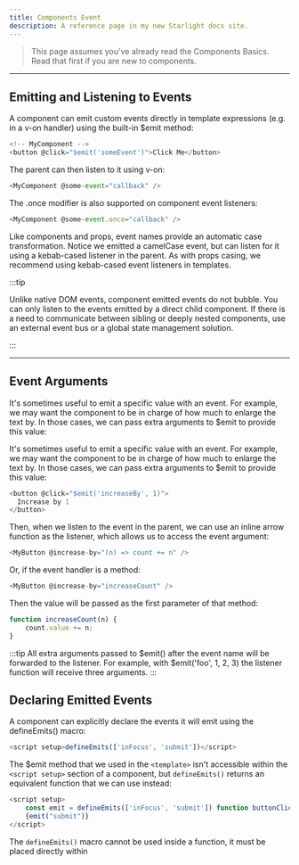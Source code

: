 ```yaml
---
title: Components Event
description: A reference page in my new Starlight docs site.
---
```


> This page assumes you've already read the Components Basics.
> Read that first if you are new to components.

---

## Emitting and Listening to Events​

A component can emit custom events directly in template expressions (e.g. in a v-on handler) using the built-in $emit method:

```js
<!-- MyComponent -->
<button @click="$emit('someEvent')">Click Me</button>
```

The parent can then listen to it using v-on:

```js
<MyComponent @some-event="callback" />
```

The .once modifier is also supported on component event listeners:

```js
<MyComponent @some-event.once="callback" />
```

Like components and props, event names provide an automatic case transformation. Notice we emitted a camelCase event, but can listen for it using a kebab-cased listener in the parent. As with props casing, we recommend using kebab-cased event listeners in templates.

:::tip

Unlike native DOM events, component emitted events do not bubble. You can only listen to the events emitted by a direct child component. If there is a need to communicate between sibling or deeply nested components, use an external event bus or a global state management solution.

:::

---

## Event Arguments​

It's sometimes useful to emit a specific value with an event. For example, we may want the <BlogPost> component to be in charge of how much to enlarge the text by. In those cases, we can pass extra arguments to $emit to provide this value:

It's sometimes useful to emit a specific value with an event. For example, we may want the <BlogPost> component to be in charge of how much to enlarge the text by. In those cases, we can pass extra arguments to $emit to provide this value:

```js
<button @click="$emit('increaseBy', 1)">
  Increase by 1
</button>
```

Then, when we listen to the event in the parent, we can use an inline arrow function as the listener, which allows us to access the event argument:

```js
<MyButton @increase-by="(n) => count += n" />
```

Or, if the event handler is a method:

```js
<MyButton @increase-by="increaseCount" />
```

Then the value will be passed as the first parameter of that method:

```js
function increaseCount(n) {
	count.value += n;
}
```

:::tip
All extra arguments passed to $emit() after the event name will be forwarded to the listener. For example, with $emit('foo', 1, 2, 3) the listener function will receive three arguments.
:::

## Declaring Emitted Events​

A component can explicitly declare the events it will emit using the defineEmits() macro:

```js
<script setup>defineEmits(['inFocus', 'submit'])</script>
```

The $emit method that we used in the `<template>` isn't accessible within the `<script setup>` section of a component, but `defineEmits()` returns an equivalent function that we can use instead:

```js
<script setup>
	const emit = defineEmits(['inFocus', 'submit']) function buttonClick(){" "}
	{emit("submit")}
</script>
```

The `defineEmits()` macro cannot be used inside a function, it must be placed directly within <script setup>, as in the example above.

If you're using an explicit setup function instead of `<script setup>`, events should be declared using the emits option, and the emit function is exposed on the setup() context:

```js
export default {
	emits: ["inFocus", "submit"],
	setup(props, ctx) {
		ctx.emit("submit");
	},
};
```

As with other properties of the setup() context, emit can safely be destructured:

```js
export default {
	emits: ["inFocus", "submit"],
	setup(props, { emit }) {
		emit("submit");
	},
};
```

The emits option and `defineEmits()` macro also support an object syntax. If using TypeScript you can type arguments, which allows us to perform runtime validation of the payload of the emitted events:

```js
<script setup lang="ts">
const emit = defineEmits({
  submit(payload: { email: string, password: string }) {
    // return `true` or `false` to indicate
    // validation pass / fail
  }
})
</script>
```

If you are using TypeScript with `<script setup>`, it's also possible to declare emitted events using pure type annotations:

```js
<script setup lang="ts">
const emit = defineEmits<{
  (e: 'change', id: number): void
  (e: 'update', value: string): void
}>()
</script>
```

More details: Typing Component Emits

Although optional, it is recommended to define all emitted events in order to better document how a component should work. It also allows Vue to exclude known listeners from fallthrough attributes, avoiding edge cases caused by DOM events manually dispatched by 3rd party code.

:::tip
If a native event (e.g., click) is defined in the emits option, the listener will now only listen to component-emitted click events and no longer respond to native click events.
:::

---

## Events Validation​

Similar to prop type validation, an emitted event can be validated if it is defined with the object syntax instead of the array syntax.

To add validation, the event is assigned a function that receives the arguments passed to the emit call and returns a boolean to indicate whether the event is valid or not.

```js
<script setup>
const emit = defineEmits({
  // No validation
  click: null,

  // Validate submit event
  submit: ({ email, password }) => {
    if (email && password) {
      return true
    } else {
      console.warn('Invalid submit event payload!')
      return false
    }
  }
})

function submitForm(email, password) {
  emit('submit', { email, password })
}
</script>
```
